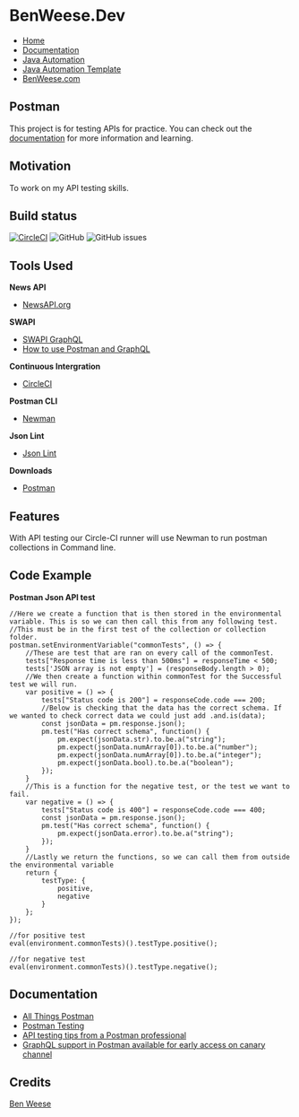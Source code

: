 # BenWeese.Dev
- [Home](https://benweese.dev)
- [Documentation](https://benweese.dev/documentation/intro.html)
- [Java Automation](https://benweese.dev/Java_Automation/)
- [Java Automation Template](https://benweese.dev/Java_Automation_Template/)
- [BenWeese.com](https://benweese.com)

## Postman
This project is for testing APIs for practice. You can check out the [documentation](https://benweese.dev/documentation/postman/home.html) for more information and learning.

## Motivation
To work on my API testing skills.

## Build status
[![CircleCI](https://circleci.com/gh/benweese/Postman/tree/master.svg?style=shield)](https://circleci.com/gh/benweese/Postman/tree/master) ![GitHub](https://img.shields.io/github/license/benweese/Postman.svg) ![GitHub issues](https://img.shields.io/github/issues-raw/benweese/Postman.svg) 

## Tools Used
<b>News API</b>
- [NewsAPI.org](https://newsapi.org/)

<b>SWAPI</b>
- [SWAPI GraphQL](https://swapi.apis.guru/)
- [How to use Postman and GraphQL](https://www.codetraveler.io/2019/01/12/how-to-use-postman-with-a-graphql-api/)

<b>Continuous Intergration</b>
- [CircleCI](https://circleci.com/)

<b>Postman CLI</b>
- [Newman](https://hub.docker.com/r/postman/newman/)

<b>Json Lint</b>
- [Json Lint](https://jsonlint.com/)

<b>Downloads</b>
- [Postman](https://www.getpostman.com/apps)

## Features
With API testing our Circle-CI runner will use Newman to run postman collections in Command line.

## Code Example

<b>Postman Json API test</b>
```
//Here we create a function that is then stored in the environmental variable. This is so we can then call this from any following test.
//This must be in the first test of the collection or collection folder.
postman.setEnvironmentVariable("commonTests", () => {
    //These are test that are ran on every call of the commonTest.
    tests["Response time is less than 500ms"] = responseTime < 500;
    tests['JSON array is not empty'] = (responseBody.length > 0);
    //We then create a function within commonTest for the Successful test we will run.
    var positive = () => {
        tests["Status code is 200"] = responseCode.code === 200;
        //Below is checking that the data has the correct schema. If we wanted to check correct data we could just add .and.is(data);
        const jsonData = pm.response.json();
        pm.test("Has correct schema", function() {
            pm.expect(jsonData.str).to.be.a("string");
            pm.expect(jsonData.numArray[0]).to.be.a("number");
            pm.expect(jsonData.numArray[0]).to.be.a("integer");
            pm.expect(jsonData.bool).to.be.a("boolean");
        });
    }
    //This is a function for the negative test, or the test we want to fail.
    var negative = () => {
        tests["Status code is 400"] = responseCode.code === 400;
        const jsonData = pm.response.json();
        pm.test("Has correct schema", function() {
            pm.expect(jsonData.error).to.be.a("string");
        });
    }
    //Lastly we return the functions, so we can call them from outside the environmental variable
    return {
        testType: {
            positive,
            negative
        }
    };
});

//for positive test
eval(environment.commonTests)().testType.positive();
 
//for negative test
eval(environment.commonTests)().testType.negative();
```

## Documentation
- [All Things Postman](https://github.com/DannyDainton/All-Things-Postman/)
- [Postman Testing](https://learning.getpostman.com/docs/postman/scripts/test_scripts/)
- [API testing tips from a Postman professional](https://blog.getpostman.com/2017/07/28/api-testing-tips-from-a-postman-professional/)
- [GraphQL support in Postman available for early access on canary channel](https://community.getpostman.com/t/graphql-support-in-postman-available-for-early-access-on-canary-channel/5524/3)

## Credits
[Ben Weese](https://benweese.dev/)
